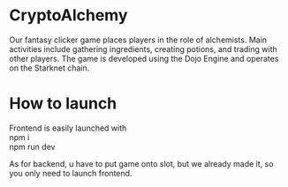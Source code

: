# CryptoAlchemy

Our fantasy clicker game places players in the role of alchemists. Main activities include gathering ingredients, creating potions, and trading with other players. The game is developed using the Dojo Engine and operates on the Starknet chain.

# How to launch

Frontend is easily launched with
</br>
npm i
</br>
npm run dev

As for backend, u have to put game onto slot, but we already made it, so you only need to launch frontend.
